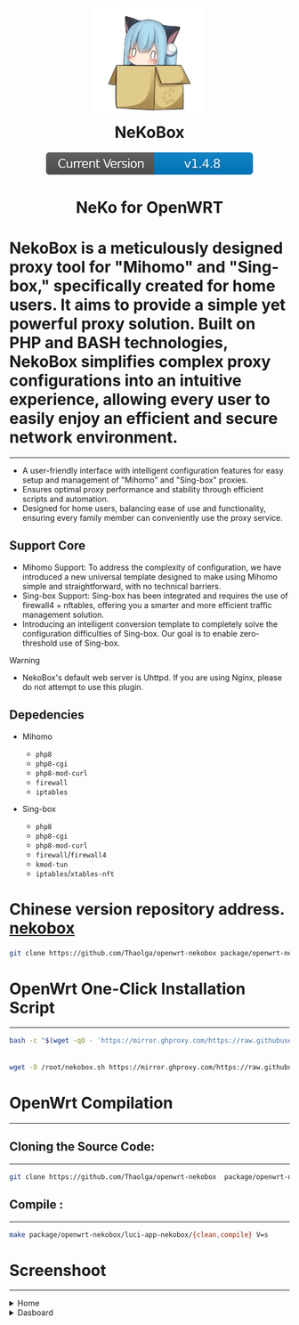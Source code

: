 <h1 align="center">
<img src="https://raw.githubusercontent.com/Thaolga/neko/refs/heads/main/nekobox.png" alt="nekobox" width="200"> <br>NeKoBox<br>
</h1>

<div align="center">
 <a target="_blank" href="https://github.com/Thaolga/openwrt-nekobox/releases"><img src="https://raw.githubusercontent.com/Thaolga/openwrt-nekobox/refs/heads/nekobox/luci-app-nekobox/htdocs/nekobox/assets/img/curent.svg"></a>
</div>

<h1 align="center">
NeKo for OpenWRT
</h1>

# NekoBox is a meticulously designed proxy tool for "Mihomo" and "Sing-box," specifically created for home users. It aims to provide a simple yet powerful proxy solution. Built on PHP and BASH technologies, NekoBox simplifies complex proxy configurations into an intuitive experience, allowing every user to easily enjoy an efficient and secure network environment.
---

- A user-friendly interface with intelligent configuration features for easy setup and management of "Mihomo" and "Sing-box" proxies.
- Ensures optimal proxy performance and stability through efficient scripts and automation.
- Designed for home users, balancing ease of use and functionality, ensuring every family member can conveniently use the proxy service.
## Support Core
- Mihomo Support: To address the complexity of configuration, we have introduced a new universal template designed to make using Mihomo simple and straightforward, with no technical barriers.
- Sing-box Support: Sing-box has been integrated and requires the use of firewall4 + nftables, offering you a smarter and more efficient traffic management solution.
- Introducing an intelligent conversion template to completely solve the configuration difficulties of Sing-box. Our goal is to enable zero-threshold use of Sing-box.

> [!WARNING]
>
> - NekoBox's default web server is Uhttpd. If you are using Nginx, please do not attempt to use this plugin.

Depedencies
---
- Mihomo
  - ` php8 `
  - ` php8-cgi `
  - `php8-mod-curl`
  - ` firewall `
  - ` iptables `
   
- Sing-box
  - ` php8 `
  - ` php8-cgi `
  - `php8-mod-curl`
  - ` firewall `/` firewall4 `
  - ` kmod-tun `
  - ` iptables `/` xtables-nft `

# Chinese version repository address. [nekobox](https://github.com/Thaolga/openwrt-nekobox/tree/nekobox) 

```bash
git clone https://github.com/Thaolga/openwrt-nekobox package/openwrt-nekobox && cd package/openwrt-nekobox && git checkout nekobox

```

# OpenWrt One-Click Installation Script
---

```bash
bash -c "$(wget -qO - 'https://mirror.ghproxy.com/https://raw.githubusercontent.com/Thaolga/openwrt-nekobox/nekobox/nekobox.sh')"

```
```bash

wget -O /root/nekobox.sh https://mirror.ghproxy.com/https://raw.githubusercontent.com/Thaolga/openwrt-nekobox/nekobox/nekobox.sh  && chmod 0755 /root/nekobox.sh && /root/nekobox.sh

```
# OpenWrt Compilation
---
## Cloning the Source Code:
---

```bash
git clone https://github.com/Thaolga/openwrt-nekobox  package/openwrt-nekobox

```

## Compile :
---

```bash
make package/openwrt-nekobox/luci-app-nekobox/{clean,compile} V=s
```
# Screenshoot
---
<details><summary>Home</summary>
 <p>
 <img src="https://raw.githubusercontent.com/Thaolga/luci-app-nekoclash/tmp/image_2024-09-03_16-50-26.png" alt="home">
 </p>
</details>

 <details><summary>Dasboard</summary>
 <p>
  <img src="https://raw.githubusercontent.com/Thaolga/luci-app-nekoclash/tmp/image_2024-09-03_16-50-53.png" alt="home">
 </p>
</details>
